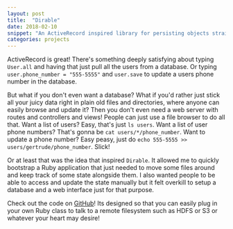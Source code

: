 ```yaml
---
layout: post
title:  "Dirable"
date: 2018-02-10
snippet: "An ActiveRecord inspired library for persisting objects straight to the filesystem."
categories: projects
---
```



ActiveRecord is great! There's something deeply satisfying about typing
`User.all` and having that just pull all the users from a database. Or
typing `user.phone_number = "555-5555"` and `user.save` to update a users
phone number in the database.

But what if you don't even want a database? What if you'd rather just stick all
your juicy data right in plain old files and directories, where anyone can
easily browse and update it? Then you don't even need a web server with
routes and controllers and views! People can just use a file browser to do all
that.  Want a list of users? Easy, that's just `ls users`. Want a list of user
phone numbers? That's gonna be `cat users/*/phone_number`. Want to update a
phone number? Easy peasy, just do `echo 555-5555 >>
users/gertrude/phone_number`. Slick!

Or at least that was the idea that inspired `Dirable`. It allowed me to quickly
bootstrap a Ruby application that just needed to move some files around and
keep track of some state alongside them. I also wanted people to be able to
access and update the state manually but it felt overkill to setup a
database and a web interface just for that purpose.

Check out the code on [GitHub](https://github.com/chipjacks/dirable)! Its
designed so that you can easily plug in your own Ruby class to talk to a remote
filesystem such as HDFS or S3 or whatever your heart may desire!
